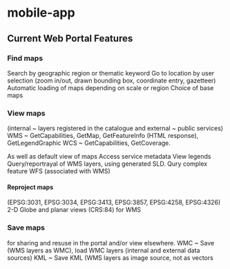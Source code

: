 # mobile-app

## Current Web Portal Features

### Find maps

Search by geographic region or thematic keyword
Go to location by user selection (zoom in/out, drawn bounding box, coordinate entry, gazetteer)
Automatic loading of maps depending on scale or region
Choice of base maps

### View maps 

(internal ~ layers registered in the catalogue and external ~ public services)
WMS ~ GetCapabilities, GetMap, GetFeatureInfo (HTML response), GetLegendGraphic
WCS ~ GetCapabilities, GetCoverage.

As well as default view of maps 
Access service metadata
View legends
Query/reportrayal of WMS layers, using generated SLD.
Qury complex feature WFS (associated with WMS)

#### Reproject maps 

(EPSG:3031, EPSG:3034, EPSG:3413, EPSG:3857, EPSG:4258, EPSG:4326)
2-D Globe and planar views (CRS:84) for WMS

### Save maps

for sharing and resuse in the portal and/or view elsewhere.
WMC ~ Save (WMS layers as WMC), load WMC layers (internal and external data sources)
KML ~ Save KML (WMS layers as image source, not as vectors
